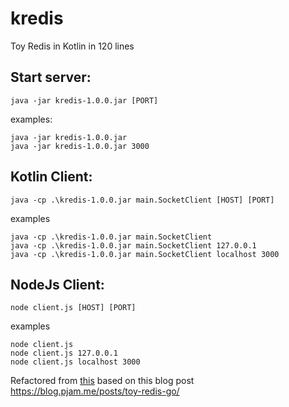 # kredis
Toy Redis in Kotlin in 120 lines

## Start server:

```
java -jar kredis-1.0.0.jar [PORT]
``` 

examples:

```
java -jar kredis-1.0.0.jar
java -jar kredis-1.0.0.jar 3000 
```

## Kotlin Client:

```
java -cp .\kredis-1.0.0.jar main.SocketClient [HOST] [PORT]
```

examples

```
java -cp .\kredis-1.0.0.jar main.SocketClient 
java -cp .\kredis-1.0.0.jar main.SocketClient 127.0.0.1
java -cp .\kredis-1.0.0.jar main.SocketClient localhost 3000
```

## NodeJs Client:

```
node client.js [HOST] [PORT]
```

examples

```
node client.js
node client.js 127.0.0.1
node client.js localhost 3000
```





Refactored from [this](https://github.com/pjambet/tcp-servers) based on this blog post 
https://blog.pjam.me/posts/toy-redis-go/
